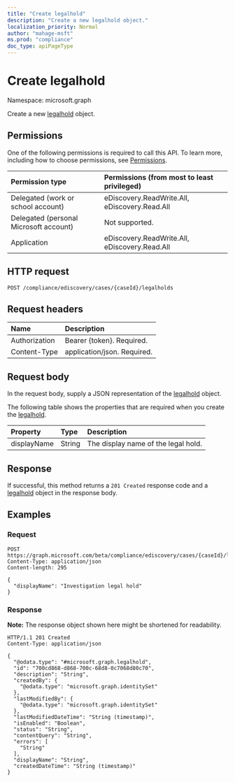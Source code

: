 ```yaml
---
title: "Create legalhold"
description: "Create a new legalhold object."
localization_priority: Normal
author: "mahage-msft"
ms.prod: "compliance"
doc_type: apiPageType
---
```


# Create legalhold

Namespace: microsoft.graph

Create a new [legalhold](../resources/legalhold.md) object.

## Permissions

One of the following permissions is required to call this API. To learn more, including how to choose permissions, see [Permissions](/graph/permissions-reference).

|Permission type|Permissions (from most to least privileged)|
|:---|:---|
|Delegated (work or school account)|eDiscovery.ReadWrite.All, eDiscovery.Read.All|
|Delegated (personal Microsoft account)|Not supported.|
|Application|eDiscovery.ReadWrite.All, eDiscovery.Read.All|

## HTTP request

<!-- {
  "blockType": "ignored"
}
-->

``` http
POST /compliance/ediscovery/cases/{caseId}/legalholds
```

## Request headers

|Name|Description|
|:---|:---|
|Authorization|Bearer {token}. Required.|
|Content-Type|application/json. Required.|

## Request body

In the request body, supply a JSON representation of the [legalhold](../resources/legalhold.md) object.

The following table shows the properties that are required when you create the [legalhold](../resources/legalhold.md).

|Property|Type|Description|
|:---|:---|:---|
|displayName|String| The display name of the legal hold. |

## Response

If successful, this method returns a `201 Created` response code and a [legalhold](../resources/legalhold.md) object in the response body.

## Examples

### Request

<!-- {
  "blockType": "request",
  "name": "create_legalhold_from_"
}
-->

``` http
POST https://graph.microsoft.com/beta/compliance/ediscovery/cases/{caseId}/legalholds
Content-Type: application/json
Content-length: 295

{
  "displayName": "Investigation legal hold"
}
```

### Response

**Note:** The response object shown here might be shortened for readability.
<!-- {
  "blockType": "response",
  "truncated": true,
  "@odata.type": "microsoft.graph.legalhold"
}
-->

<!-- TODO: NEED TO UPDATE WITH REAL-FAKE DATA-->
``` http
HTTP/1.1 201 Created
Content-Type: application/json

{
  "@odata.type": "#microsoft.graph.legalhold",
  "id": "700cd868-d868-700c-68d8-0c7068d80c70",
  "description": "String",
  "createdBy": {
    "@odata.type": "microsoft.graph.identitySet"
  },
  "lastModifiedBy": {
    "@odata.type": "microsoft.graph.identitySet"
  },
  "lastModifiedDateTime": "String (timestamp)",
  "isEnabled": "Boolean",
  "status": "String",
  "contentQuery": "String",
  "errors": [
    "String"
  ],
  "displayName": "String",
  "createdDateTime": "String (timestamp)"
}
```
